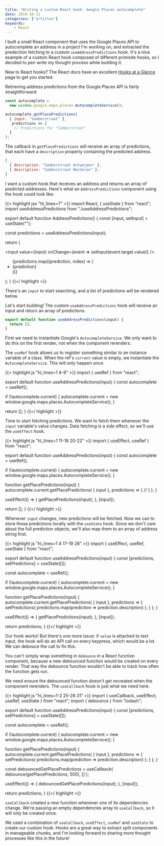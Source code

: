 ```yaml
---
title: "Writing a custom React hook: Google Places autocomplete"
date: 2019-10-11
categories: ["articles"]
keywords:
    - React
---
```


I built a small React component that uses the Google Places API to autocomplete an address in a project I'm working on, and extracted the predection fetching to a custom `useAddressPredictions` hook. It's a nice example of a custom React hook composed of different primisite hooks, so I decided to pen write my thought process while building it.

<!--more-->

<aside>New to React hooks? The React docs have an excellent <a href="https://reactjs.org/docs/hooks-overview.html">Hooks at a Glance</a> page to get you started.</aside>

Retrieving address predictions from the Google Places API is fairly straightforward:

```js
const autocomplete =
  new window.google.maps.places.AutocompleteService();

autocomplete.getPlacePredictions(
  { input: "Samberstraat" },
   predictions => {
    // Predictions for "Samberstraat"
  }
);
```

The callback in `getPlacePredictions` will receive an array of predictions, that each have a `description` property containing the predicted address.

```js
[
  { description: "Samberstraat Antwerpen" },
  { description: "Samberstraat Mechelen" },
]
```

I want a custom hook that receives an address and returns an array of predicted addresses. Here's what an `AddressPredictions` component using the hook could look like:

{{< highlight jsx "hl_lines=7" >}}
import React, { useState } from "react";
import useAddressPredictions from "./useAddressPredictions";

export default function AddressPredictions() {
  const [input, setInput] = useState("");

  const predictions = useAddressPredictions(input);

  return (
    <div>
      <input
        value={input}
        onChange={event => setInput(event.target.value)}
      />
      <ul>
        {predictions.map((prediction, index) => (
          <li key={index}>{prediction}</li>
        ))}
      </ul>
    </div>
  );
}
{{</ highlight >}}

There's an `input` to start searching, and a list of predictions will be rendered below.

Let's start building! The custom `useAddressPredictions` hook will receive an input and return an array of predictions.

```js
export default function useAddressPredictions(input) {
  return [];
}
```

First we need to instantiate Google's `AutocompleteService`. We only want to do this on the first render, not when the component rerenders.

The `useRef` hook allows us to register something similar to an instance variable of a class. When the ref's `current` value is empty, we instantiate the `AutocompleteService`. This will only happen once.

{{< highlight js "hl_lines=1 4-9" >}}
import { useRef } from "react";

export default function useAddressPredictions(input) {
  const autocomplete = useRef();

  if (!autocomplete.current) {
    autocomplete.current =
      new window.google.maps.places.AutocompleteService();
  }

  return [];
}
{{</ highlight >}}

Time to start fetching predictions. We want to fetch them whenever the `input` variable's value changes. Data fetching is a side effect, so we'll use the `useEffect` hook.

{{< highlight js "hl_lines=1 11-18 20-22" >}}
import { useEffect, useRef } from "react";

export default function useAddressPredictions(input) {
  const autocomplete = useRef();

  if (!autocomplete.current) {
    autocomplete.current =
      new window.google.maps.places.AutocompleteService();
  }

  function getPlacePredictions(input) {
    autocomplete.current.getPlacePredictions(
      { input },
      predictions => {
        //
      }
    );
  }

  useEffect(() => {
    getPlacePredictions(input);
  }, [input]);

  return [];
}
{{</ highlight >}}

Whenever `input` changes, new predictions will be fetched. Now we can to store those predictions locally with the `useState` hook. Since we don't care about the full prediction objects, we'll also map them to an array of address string first.

{{< highlight js "hl_lines=1 4 17-19 28" >}}
import { useEffect, useRef, useState } from "react";

export default function useAddressPredictions(input) {
  const [predictions, setPredictions] = useState([]);

  const autocomplete = useRef();

  if (!autocomplete.current) {
    autocomplete.current =
      new window.google.maps.places.AutocompleteService();
  }

  function getPlacePredictions(input) {
    autocomplete.current.getPlacePredictions(
      { input },
      predictions => {
        setPredictions(
          predictions.map(prediction => prediction.description)
        );
      }
    );
  }

  useEffect(() => {
    getPlacePredictions(input);
  }, [input]);

  return predictions;
}
{{</ highlight >}}

Our hook works! But there's one more issue: if `value` is attached to text input, the hook will do an API call on every keypress, which would be a lot. We can debouce the call to fix this.

You can't simply wrap something in `debounce` in a React function component, because a new debounced function would be created on every render. That way the debounce function wouldn't be able to track how often the function gets run.

We need ensure the debounced function doesn't get recreated when the component rerenders. The `useCallback` hook is just what we need here.

{{< highlight js "hl_lines=1-2 25-28 31" >}}
import { useCallback, useEffect, useRef, useState } from "react";
import { debounce } from "lodash";

export default function useAddressPredictions(input) {
  const [predictions, setPredictions] = useState([]);

  const autocomplete = useRef();

  if (!autocomplete.current) {
    autocomplete.current =
      new window.google.maps.places.AutocompleteService();
  }

  function getPlacePredictions(input) {
    autocomplete.current.getPlacePredictions(
      { input },
      predictions => {
        setPredictions(
          predictions.map(prediction => prediction.description)
        );
      }
    );
  }

  const debouncedGetPlacePredictions = useCallback(
      debounce(getPlacePredictions, 500),
      []
  );

  useEffect(() => {
    debouncedGetPlacePredictions(input);
  }, [input]);

  return predictions;
}
{{</ highlight >}}

`useCallback` created a new function whenever one of its dependencies change. We're passing an empty dependencies array to `useCallback`, so it will only be created once.

We used a combination of `useCallback`, `useEffect`, `useRef` and `useState` to create our custom hook. Hooks are a great way to extract split components in manageable chunks, and I'm looking forward to sharing more thought processes like this in the future!
